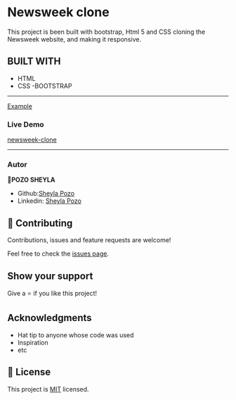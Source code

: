 # Newsweek clone

This project is been built with bootstrap, Html 5 and CSS cloning the Newsweek website, and making it responsive.

## BUILT WITH

- HTML
- CSS
-BOOTSTRAP

---

[Example](http://archive.ph/UzasM)

### Live Demo

[newsweek-clone](https://sheylapozo.github.io/Nwsweek/.)

---

### Autor
👤**POZO SHEYLA**

- Github:[Sheyla Pozo](https://github.com/sheylaPozo)
- Linkedin: [Sheyla Pozo](https://www.linkedin.com/in/sheypozo/)

## 🤝 Contributing

Contributions, issues and feature requests are welcome!

Feel free to check the [issues page](issues/).

## Show your support

Give a ⭐️ if you like this project!

## Acknowledgments

- Hat tip to anyone whose code was used
- Inspiration
- etc

## 📝 License

This project is [MIT](lic.url) licensed.